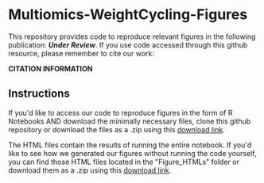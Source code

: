 # Multiomics-WeightCycling-Figures
This repository provides code to reproduce relevant figures in the following publication: ***Under Review***. If you use code accessed through this github resource, please remember to cite our work:

**CITATION INFORMATION**

## Instructions 
If you'd like to access our code to reproduce figures in the form of R Notebooks AND download the minimally necessary files, clone this github repository or download the files as a .zip using this <a href="https://github.com/HastyLab/Multiomics-WeightCycling-Figures/archive/refs/heads/main.zip">download link</a>.

The HTML files contain the results of running the entire notebook. If you'd like to see how we generated our figures without running the code yourself, you can find those HTML files located in the "Figure_HTMLs" folder or download them as a .zip using this <a href="https://github.com/HastyLab/Multiomics-WeightCycling-Figures/Figure_HTMLs/zipball/master/">download link</a>.

